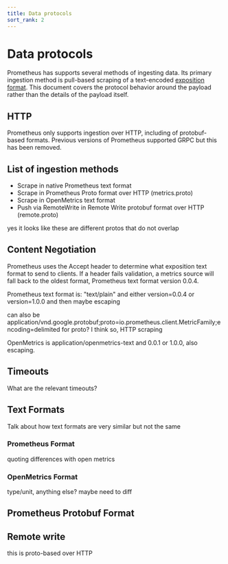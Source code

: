 ```yaml
---
title: Data protocols
sort_rank: 2
---
```


# Data protocols

Prometheus has supports several methods of ingesting data.
Its primary ingestion method is pull-based scraping of a text-encoded [exposition format](../instrumenting/exposition_formats.md).
This document covers the protocol behavior around the payload rather than the details of the payload itself.

## HTTP

Prometheus only supports ingestion over HTTP, including of protobuf-based formats.
Previous versions of Prometheus supported GRPC but this has been removed.

## List of ingestion methods

* Scrape in native Prometheus text format
* Scrape in Prometheus Proto format over HTTP (metrics.proto)
* Scrape in OpenMetrics text format
* Push via RemoteWrite in Remote Write protobuf format over HTTP (remote.proto)

yes it looks like these are different protos that do not overlap


## Content Negotiation

Prometheus uses the Accept header to determine what exposition text format to send to clients.
If a header fails validation, a metrics source will fall back to the oldest format, Prometheus text format version 0.0.4.

Prometheus text format is: "text/plain" and either version=0.0.4 or version=1.0.0 and then maybe escaping

can also be application/vnd.google.protobuf;proto=io.prometheus.client.MetricFamily;encoding=delimited for proto? I think so, HTTP scraping

OpenMetrics is application/openmetrics-text and 0.0.1 or 1.0.0, also escaping.

## Timeouts

What are the relevant timeouts?

## Text Formats

Talk about how text formats are very similar but not the same

### Prometheus Format

quoting differences with open metrics

### OpenMetrics Format

type/unit, anything else?  maybe need to diff

## Prometheus Protobuf Format

## Remote write

this is proto-based over HTTP